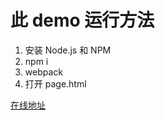 # 此 demo 运行方法

1. 安装 Node.js 和 NPM
2. npm i
3. webpack
4. 打开 page.html

[在线地址](https://panda-hjn.github.io/my-vue-project/task5/index.html)
